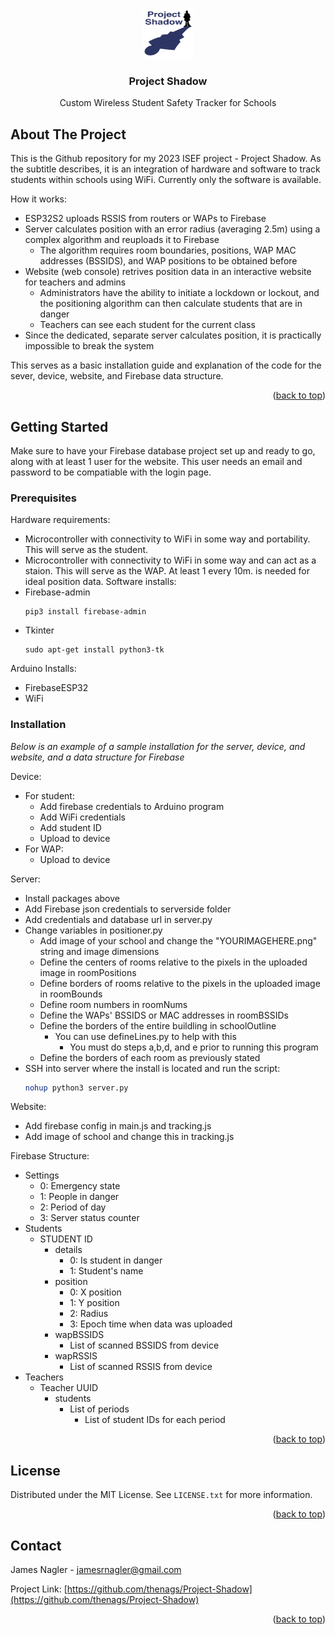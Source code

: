 <!-- Improved compatibility of back to top link: See: https://github.com/othneildrew/Best-README-Template/pull/73 -->
<a name="readme-top"></a>
<!--
*** Thanks for checking out the Best-README-Template. If you have a suggestion
*** that would make this better, please fork the repo and create a pull request
*** or simply open an issue with the tag "enhancement".
*** Don't forget to give the project a star!
*** Thanks again! Now go create something AMAZING! :D
-->

<!-- PROJECT LOGO -->
<br />
<div align="center">
  <a href="https://github.com/thenags/Project-Shadow">
    <img src="images/logo.png" alt="Logo" width="80" height="80">
  </a>

  <h3 align="center">Project Shadow</h3>

  <p align="center">
    Custom Wireless Student Safety Tracker for Schools
    <br />
  </p>
</div>


<!-- ABOUT THE PROJECT -->
## About The Project

This is the Github repository for my 2023 ISEF project - Project Shadow. As the subtitle describes, it is an integration of hardware and software to track students within schools using WiFi. Currently only the software is available.

How it works:
* ESP32S2 uploads RSSIS from routers or WAPs to Firebase
* Server calculates position with an error radius (averaging 2.5m) using a complex algorithm and reuploads it to Firebase
  * The algorithm requires room boundaries, positions, WAP MAC addresses (BSSIDS), and WAP positions to be obtained before
* Website (web console) retrives position data in an interactive website for teachers and admins
  * Administrators have the ability to initiate a lockdown or lockout, and the positioning algorithm can then calculate students that are in danger
  * Teachers can see each student for the current class
* Since the dedicated, separate server calculates position, it is practically impossible to break the system

This serves as a basic installation guide and explanation of the code for the sever, device, website, and Firebase data structure.

<p align="right">(<a href="#readme-top">back to top</a>)</p>


<!-- GETTING STARTED -->
## Getting Started

Make sure to have your Firebase database project set up and ready to go, along with at least 1 user for the website. This user needs an email and password to be compatiable with the login page.

### Prerequisites

Hardware requirements:
* Microcontroller with connectivity to WiFi in some way and portability. This will serve as the student.
* Microcontroller with connectivity to WiFi in some way and can act as a staion. This will serve as the WAP. At least 1 every 10m. is needed for ideal position data.
Software installs:
* Firebase-admin
  ```
  pip3 install firebase-admin
  ```
* Tkinter
  ```
  sudo apt-get install python3-tk
  ```
Arduino Installs:
* FirebaseESP32
* WiFi


### Installation

_Below is an example of a sample installation for the server, device, and website, and a data structure for Firebase_

Device:

- For student:
  - Add firebase credentials to Arduino program
  - Add WiFi credentials
  - Add student ID
  - Upload to device
- For WAP:
  - Upload to device

Server:

- Install packages above
- Add Firebase json credentials to serverside folder
- Add credentials and database url in server.py
- Change variables in positioner.py
  - Add image of your school and change the "YOURIMAGEHERE.png" string and image dimensions
  - Define the centers of rooms relative to the pixels in the uploaded image in roomPositions
  - Define borders of rooms relative to the pixels in the uploaded image in roomBounds
  - Define room numbers in roomNums
  - Define the WAPs' BSSIDS or MAC addresses in roomBSSIDs
  - Define the borders of the entire buildling in schoolOutline
    - You can use defineLines.py to help with this
      - You must do steps a,b,d, and e prior to running this program
  - Define the borders of each room as previously stated
- SSH into server where the install is located and run the script:
   ```sh
   nohup python3 server.py
   ```

Website:

- Add firebase config in main.js and tracking.js
- Add image of school and change this in tracking.js

Firebase Structure:

- Settings
  - 0: Emergency state
  - 1: People in danger
  - 2: Period of day
  - 3: Server status counter
- Students
  - STUDENT ID
    - details
      - 0: Is student in danger
      - 1: Student's name
    - position
      - 0: X position
      - 1: Y position
      - 2: Radius
      - 3: Epoch time when data was uploaded
    - wapBSSIDS
      - List of scanned BSSIDS from device
    - wapRSSIS
      - List of scanned RSSIS from device
- Teachers
  - Teacher UUID
    - students
      - List of periods
        - List of student IDs for each period

<p align="right">(<a href="#readme-top">back to top</a>)</p>



<!-- LICENSE -->
## License

Distributed under the MIT License. See `LICENSE.txt` for more information.

<p align="right">(<a href="#readme-top">back to top</a>)</p>



<!-- CONTACT -->
## Contact

James Nagler - jamesrnagler@gmail.com

Project Link: [https://github.com/thenags/Project-Shadow](https://github.com/thenags/Project-Shadow)

<p align="right">(<a href="#readme-top">back to top</a>)</p>



<!-- MARKDOWN LINKS & IMAGES -->
<!-- https://www.markdownguide.org/basic-syntax/#reference-style-links -->
[product-screenshot]: images/screenshot.png
[Next.js]: https://img.shields.io/badge/next.js-000000?style=for-the-badge&logo=nextdotjs&logoColor=white
[Next-url]: https://nextjs.org/
[React.js]: https://img.shields.io/badge/React-20232A?style=for-the-badge&logo=react&logoColor=61DAFB
[React-url]: https://reactjs.org/
[Vue.js]: https://img.shields.io/badge/Vue.js-35495E?style=for-the-badge&logo=vuedotjs&logoColor=4FC08D
[Vue-url]: https://vuejs.org/
[Angular.io]: https://img.shields.io/badge/Angular-DD0031?style=for-the-badge&logo=angular&logoColor=white
[Angular-url]: https://angular.io/
[Svelte.dev]: https://img.shields.io/badge/Svelte-4A4A55?style=for-the-badge&logo=svelte&logoColor=FF3E00
[Svelte-url]: https://svelte.dev/
[Laravel.com]: https://img.shields.io/badge/Laravel-FF2D20?style=for-the-badge&logo=laravel&logoColor=white
[Laravel-url]: https://laravel.com
[Bootstrap.com]: https://img.shields.io/badge/Bootstrap-563D7C?style=for-the-badge&logo=bootstrap&logoColor=white
[Bootstrap-url]: https://getbootstrap.com
[JQuery.com]: https://img.shields.io/badge/jQuery-0769AD?style=for-the-badge&logo=jquery&logoColor=white
[JQuery-url]: https://jquery.com 
